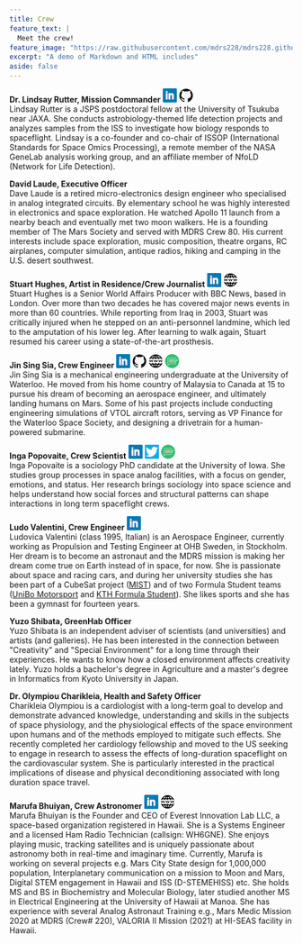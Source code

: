 ```yaml
---
title: Crew
feature_text: |
  Meet the crew!
feature_image: "https://raw.githubusercontent.com/mdrs228/mdrs228.github.io/master/bannerCrew.png"
excerpt: "A demo of Markdown and HTML includes"
aside: false
---
```


**Dr. Lindsay Rutter, Mission Commander** [![Profile on LinkedIn](picLI.png)](https://www.linkedin.com/in/lindsayrutter/)  [![Profile on GitHub](picGithub.png)](https://github.com/lindsayrutter)   
Lindsay Rutter is a JSPS postdoctoral fellow at the University of Tsukuba near JAXA. She conducts astrobiology-themed life detection projects and analyzes samples from the ISS to investigate how biology responds to spaceflight. Lindsay is a co-founder and co-chair of ISSOP (International Standards for Space Omics Processing), a remote member of the NASA GeneLab analysis working group, and an affiliate member of NfoLD (Network for Life Detection).

**David Laude, Executive Officer**  
Dave Laude is a retired micro-electronics design engineer who specialised in analog integrated circuits. By elementary school he was highly interested in electronics and space exploration. He watched Apollo 11 launch from a nearby beach and eventually met two moon walkers. He is a founding member of The Mars Society and served with MDRS Crew 80. His current interests include space exploration, music composition, theatre organs, RC airplanes, computer simulation, antique radios, hiking and camping in the U.S. desert southwest.

**Stuart Hughes, Artist in Residence/Crew Journalist**  [![Profile on LinkedIn](picLI.png)](https://www.linkedin.com/in/stuart-hughes-a1aa715b)  [![Personal Webpage](picWWW.png)](https://stuarthughesnews.co.uk)  
Stuart Hughes is a Senior World Affairs Producer with BBC News, based in London. Over more than two decades he has covered major news events in more than 60 countries. While reporting from Iraq in 2003, Stuart was critically injured when he stepped on an anti-personnel landmine, which led to the amputation of his lower leg. After learning to walk again, Stuart resumed his career using a state-of-the-art prosthesis.

**Jin Sing Sia, Crew Engineer**  [![Profile on LinkedIn](picLI.png)](https://www.linkedin.com/in/jssia)  [![Profile on GitHub](picGithub.png)](https://github.com/jssia)  [![Personal Webpage](picWWW.png)](https://jssia.weebly.com)  [![Personal Blog](picBlog.png)](https://medium.com/@jssia)   
Jin Sing Sia is a mechanical engineering undergraduate at the University of Waterloo. He moved from his home country of Malaysia to Canada at 15 to pursue his dream of becoming an aerospace engineer, and ultimately landing humans on Mars. Some of his past projects include conducting engineering simulations of VTOL aircraft rotors, serving as VP Finance for the Waterloo Space Society, and designing a drivetrain for a human-powered submarine.

**Inga Popovaite, Crew Scientist**  [![Profile on LinkedIn](picLI.png)](https://www.linkedin.com/in/inga-popovaite)  [![Personal Twitter](picTwitter.png)](https://twitter.com/inga_pop)  [![Personal Blog](picBlog.png)](https://popovaite.com)   
Inga Popovaite is a sociology PhD candidate at the University of Iowa. She studies group processes in space analog facilities, with a focus on gender, emotions, and status. Her research brings sociology into space science and helps understand how social forces and structural patterns can shape interactions in long term spaceflight crews. 

**Ludo Valentini, Crew Engineer** [![Profile on LinkedIn](picLI.png)](https://www.linkedin.com/in/ludovicavalentini/)   
Ludovica Valentini (class 1995, Italian) is an Aerospace Engineer, currently working as Propulsion and Testing Engineer at OHB Sweden, in Stockholm. Her dream is to become an astronaut and the MDRS mission is making her dream come true on Earth instead of in space, for now. She is passionate about space and racing cars, and during her university studies she has been part of a CubeSat project ([MIST](https://mistsatellite.space)) and of two Formula Student teams ([UniBo Motorsport](https://motorsport.unibo.it/) and [KTH Formula Student](https://www.kthformulastudent.se/)). She likes sports and she has been a gymnast for fourteen years.

**Yuzo Shibata, GreenHab Officer**  
Yuzo Shibata is an independent adviser of scientists (and universities) and artists (and galleries). He has been interested in the connection between "Creativity" and "Special Environment" for a long time through their experiences. He wants to know how a closed environment affects creativity lately. Yuzo holds a bachelor's degree in Agriculture and a master's degree in Informatics from Kyoto University in Japan.

**Dr. Olympiou Charikleia, Health and Safety Officer**   
Charikleia Olympiou is a cardiologist with a long-term goal to develop and demonstrate advanced knowledge, understanding and skills in the subjects of space physiology, and the physiological effects of the space environment upon humans and of the methods employed to mitigate such effects. She recently completed her cardiology fellowship and moved to the US seeking to engage in research to assess the effects of long-duration spaceflight on the cardiovascular system. She is particularly interested in the practical implications of disease and physical deconditioning associated with long duration space travel.

**Marufa Bhuiyan, Crew Astronomer** [![Profile on LinkedIn](picLI.png)](https://www.linkedin.com/in/marufabhuiyan)
[![Personal Webpage](picWWW.png)](https://www.globe.gov/web/mithilamarufa)   
Marufa Bhuiyan is the Founder and CEO of Everest Innovation Lab LLC, a space-based organization registered in Hawaii. She is a Systems Engineer and a licensed Ham Radio Technician (callsign: WH6GNE). She enjoys playing music, tracking satellites and is uniquely passionate about astronomy both in real-time and imaginary time. Currently, Marufa is working on several projects e.g. Mars City State design for 1,000,000 population, Interplanetary communication on a mission to Moon and Mars, Digital STEM engagement in Hawaii and ISS (D-STEMEHISS) etc. She holds MS and BS in Biochemistry and Molecular Biology, later studied another MS in Electrical Engineering at the University of Hawaii at Manoa. She has experience with several Analog Astronaut Training e.g., Mars Medic Mission 2020 at MDRS (Crew# 220), VALORIA II Mission (2021) at HI-SEAS facility in Hawaii.
